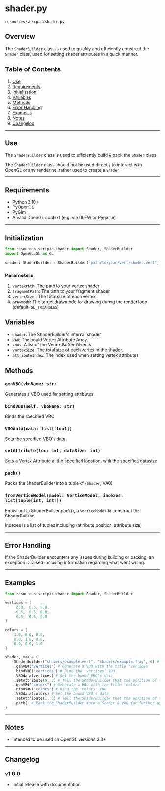 # shader.py

`resources/scripts/shader.py`

## Overview

The `ShaderBuilder` class is used to quickly and efficiently construct the `Shader` class, used for setting shader attributes in a quick manner.

## Table of Contents

1. [Use](#use)
2. [Requirements](#requirements)
3. [Initialization](#initialization)
4. [Variables](#variables)
5. [Methods](#methods)
6. [Error Handling](#error-handling)
7. [Examples](#examples)
8. [Notes](#notes)
9. [Changelog](#changelog)

---

## Use

The `ShaderBuilder` class is used to efficiently build & pack the `Shader` class.

The `ShaderBuilder` class should not be used directly to interact with OpenGL or any rendering, rather used to create a `Shader`

---

## Requirements

- Python 3.10+
- PyOpenGL
- PyGlm
- A valid OpenGL context (e.g. via GLFW or Pygame)

---

## Initialization

```python
from resources.scripts.shader import Shader, ShaderBuilder
import OpenGL.GL as GL

shader: ShaderBuilder = ShaderBuilder("path/to/your/vert/shader.vert", "path/to/your/frag/shader.frag", vertexSize = 3, drawmode = GL.GL_TRIANGLES)
```

### Parameters

1. `vertexPath`: The path to your vertex shader
2. `fragmentPath`: The path to your fragment shader
3. `vertexSize` : The total size of each vertex
4. `drawmode`: The target drawmode for drawing during the render loop (default=`GL_TRIANGLES`)

## Variables

- `shader`: The ShaderBuilder's internal shader
- `VAO`: The bould Vertex Attribute Array.
- `VBOs`: A list of the Vertex Buffer Objects
- `vertexSize`: The total size of each vertex in the shader.
- `attributeIndex`: The index used when setting vertex attributes

## Methods

### `genVBO(vboName: str)`

Generates a VBO used for setting attributes.

### `bindVBO(self, vboName: str)`

Binds the specified VBO

### `VBOdata(data: list[float])`

Sets the specified VBO's data

### `setAttribute(loc: int, dataSize: int)`

Sets a Vertex Attribute at the specified location, with the specified datasize

### `pack()`

Packs the ShaderBuilder into a tuple of (`Shader`, VAO)

### `fromVerticeModel(model: VerticeModel, indexes: list[tuple[int, int]])`

Equivilant to ShaderBuilder.pack(), a `VerticeModel` to construct the ShaderBuilder.

Indexes is a list of tuples including (attribute position, attribute size)

---

## Error Handling

If the ShaderBuilder encounters any issues during building or packing, an exception is raised including information regarding what went wrong.

---

## Examples

```python
from resources.scripts.shader import Shader, ShaderBuilder

vertices = [
     0.0,  0.5, 0.0,
    -0.5, -0.5, 0.0,
     0.5, -0.5, 0.0
]

colors = [
    1.0, 0.0, 0.0,
    0.0, 1.0, 0.0,
    0.0, 0.0, 1.0
]

shader, vao = (
    ShaderBuilder("shaders/example.vert", "shaders/example.frag", 6) # Set the vert and frag shader sources, along with the vertexSize
    .genVBO("vertices") # Generate a VBO with the title 'vertices'
    .bindVBO("vertices") # Bind the 'vertices' VBO
    .VBOdata(vertices) # Set the bound VBO's data
    .setAttribute(0, 3) # Tell the ShaderBuilder that the position of the vertice is 0, and that the total size of it is 3
    .genVBO("colors") # Generate a VBO with the title 'colors'
    .bindVBO("colors") # Bind the 'colors' VBO
    .VBOdata(colors) # Set the bound VBO's data
    .setAttribute(1, 3) # Tell the ShaderBuilder that the position of the color vertice is 1, and that the total size of it is 3
    .pack() # Pack the ShaderBuilder into a Shader & VAO for further use in the renderloop
)
```

---

## Notes

- Intended to be used on OpenGL versions 3.3+

---

## Changelog

### v1.0.0
- Initial release with documentation
